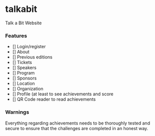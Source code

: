 # talkabit
Talk a Bit Website

### Features
* [] Login/register
* [] About
* [] Previous editions
* [] Tickets
* [] Speakers
* [] Program
* [] Sponsors
* [] Location
* [] Organization
* [] Profile (at least to see achievements and score
* [] QR Code reader to read achievements

### Warnings

Everything regarding achievements needs to be thoroughly tested and secure to ensure that the challenges are completed in an honest way.
